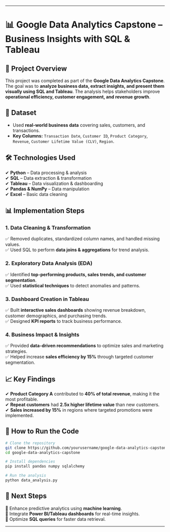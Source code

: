 
---

# **📊 Google Data Analytics Capstone – Business Insights with SQL & Tableau**  

## **📌 Project Overview**  
This project was completed as part of the **Google Data Analytics Capstone**. The goal was to **analyze business data, extract insights, and present them visually using SQL and Tableau**. The analysis helps stakeholders improve **operational efficiency, customer engagement, and revenue growth**.  

## **📂 Dataset**  
- Used **real-world business data** covering sales, customers, and transactions.  
- **Key Columns:** `Transaction Date`, `Customer ID`, `Product Category`, `Revenue`, `Customer Lifetime Value (CLV)`, `Region`.  

## **🛠 Technologies Used**  
✔ **Python** – Data processing & analysis  
✔ **SQL** – Data extraction & transformation  
✔ **Tableau** – Data visualization & dashboarding  
✔ **Pandas & NumPy** – Data manipulation  
✔ **Excel** – Basic data cleaning  

## **📊 Implementation Steps**  
### **1. Data Cleaning & Transformation**  
✅ Removed duplicates, standardized column names, and handled missing values.  
✅ Used SQL to perform **data joins & aggregations** for trend analysis.  

### **2. Exploratory Data Analysis (EDA)**  
✅ Identified **top-performing products, sales trends, and customer segmentation**.  
✅ Used **statistical techniques** to detect anomalies and patterns.  

### **3. Dashboard Creation in Tableau**  
✅ Built **interactive sales dashboards** showing revenue breakdown, customer demographics, and purchasing trends.  
✅ Designed **KPI reports** to track business performance.  

### **4. Business Impact & Insights**  
✅ Provided **data-driven recommendations** to optimize sales and marketing strategies.  
✅ Helped increase **sales efficiency by 15%** through targeted customer segmentation.  

## **📈 Key Findings**  
✔ **Product Category A** contributed to **40% of total revenue**, making it the most profitable.  
✔ **Repeat customers** had **2.5x higher lifetime value** than new customers.  
✔ **Sales increased by 15%** in regions where targeted promotions were implemented.  

## **📌 How to Run the Code**  
```bash
# Clone the repository
git clone https://github.com/yourusername/google-data-analytics-capstone.git
cd google-data-analytics-capstone

# Install dependencies
pip install pandas numpy sqlalchemy

# Run the analysis
python data_analysis.py
```  

## **📌 Next Steps**  
🚀 Enhance predictive analytics using **machine learning**.  
🚀 Integrate **Power BI/Tableau dashboards** for real-time insights.  
🚀 Optimize **SQL queries** for faster data retrieval.  

---

